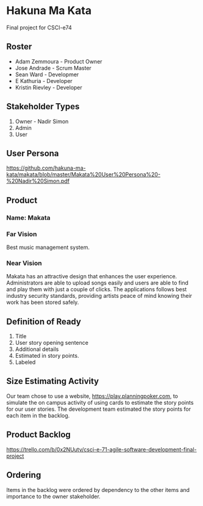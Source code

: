 # Hakuna Ma Kata
Final project for CSCI-e74


## Roster
* Adam Zemmoura - Product Owner
* Jose Andrade - Scrum Master
* Sean Ward - Developmer
* E Kathuria - Developer
* Kristin Rievley - Developer

## Stakeholder Types
1. Owner - Nadir Simon
2. Admin
3. User

## User Persona
https://github.com/hakuna-ma-kata/makata/blob/master/Makata%20User%20Persona%20-%20Nadir%20Simon.pdf

## Product
### Name: Makata
### Far Vision
Best music management system.
### Near Vision
Makata has an attractive design that enhances the user experience. Administrators are able to upload songs easily and users are able to find and play them with just a couple of clicks. The applications follows best industry security standards, providing artists peace of mind knowing their work has been stored safely.

## Definition of Ready
1. Title
2. User story opening sentence
3. Additional details
4. Estimated in story points.
5. Labeled

## Size Estimating Activity
Our team chose to use a website, https://play.planningpoker.com, to simulate the on campus
activity of using cards to estimate the story points for our user stories. The development team
estimated the story points for each item in the backlog.

## Product Backlog
https://trello.com/b/0x2NUutv/csci-e-71-agile-software-development-final-project

## Ordering
Items in the backlog were ordered by dependency to the other items and importance to the owner stakeholder.

